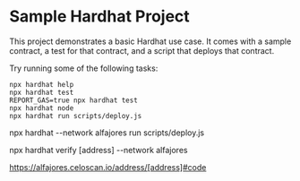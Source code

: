# Sample Hardhat Project

This project demonstrates a basic Hardhat use case. It comes with a sample contract, a test for that contract, and a script that deploys that contract.

Try running some of the following tasks:

```shell
npx hardhat help
npx hardhat test
REPORT_GAS=true npx hardhat test
npx hardhat node
npx hardhat run scripts/deploy.js
```

npx hardhat --network alfajores  run scripts/deploy.js

npx hardhat verify [address] --network alfajores

https://alfajores.celoscan.io/address/[address]#code


